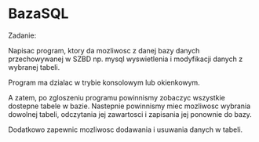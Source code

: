 # BazaSQL
Zadanie:

Napisac program, ktory da mozliwosc z danej bazy danych przechowywanej
w SZBD np. mysql wyswietlenia i modyfikacji danych z wybranej tabeli.

Program ma dzialac w trybie konsolowym lub okienkowym.

A zatem, po zgloszeniu programu powinnismy zobaczyc wszystkie dostepne tabele w bazie.
Nastepnie powinnismy miec mozliwosc wybrania dowolnej tabeli, odczytania jej zawartosci
i zapisania jej ponownie do bazy.

Dodatkowo zapewnic mozliwosc dodawania i usuwania danych w tabeli. 
